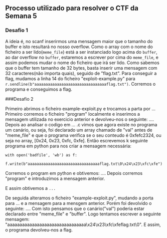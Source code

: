 ## Processo utilizado para resolver o CTF da Semana 5
### Desafio 1

A ideia é, no scanf inserirmos uma mensagem maior que o tamanho do buffer e isto resultará no nosso overflow. Como o array com o nome do ficheiro a ser lido(`meme_file`) está a ser instanciado logo acima do `buffer`, ao dar overflow no `buffer`, estaremos a escrever por cima do `meme_file`, e assim podemos mudar o nome do ficheiro que irá ser lido.
Como sabemos que o buffer tem tamanho de 32 bytes, basta inserir uma mensagem com 32 caracteres(não importa quais), seguido de "flag.txt".
Para conseguir a flag, mudamos a linha 14 do ficheiro "exploit-example.py" para `r.sendline(b"aaaaaaaaaaaaaaaaaaaaaaaaaaaaaaaaflag.txt")`. Corremos o programa e conseguimos a flag.

###Desafio 2

Primeiro abrimos o ficheiro example-exploit.py e trocamos a parta por ...
Primeiro corremos o ficheiro "program" localmente e inserimos a mensagem utilizada no exercicio anterior e devolveu-nos o seguinte:
....
Depois ao analisar o codigo em ... .c vimos que agora existe no programa um canário, ou seja, foi declarado um array chamado de "val" antes de "meme_file" e que o programa verifica se o seu conteudo é 0xfefc2324, ou seja no array, [0x24, 0x23, 0xfc, 0xfe]. Então escrevemos k seguinte programa em python para nos criar a mensagem necessária:
```
with open('badfile', 'wb') as f:
  f.write(b"aaaaaaaaaaaaaaaaaaaaaaaaaaaaaaaaflag.txt\0\x24\x23\xfc\xfe")
```
Corremos o program em python e obtivemos:
....
Depois corremos "program" e introduzimos a mensagem anterior.

E assim obtivemos a `...`

De seguida alteramos o ficheiro "example-exploit.py", mudando a porta para ... e a mensagem para a mensgem anterior. Porém foi devolvido o seguinte:
....
Com isto pensamos que o canário("val") poderia estar declarado entre "meme_file" e "buffer". Logo tentamos escrever a seguinte mensagem:
"aaaaaaaaaaaaaaaaaaaaaaaaaaaaaaaa\x24\x23\xfc\xfeflag.txt\0". E assim, o programa devolveu-nos a flag.
